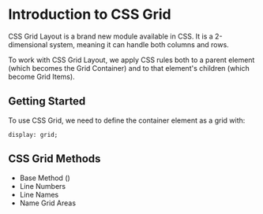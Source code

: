 # Introduction to CSS Grid

CSS Grid Layout is a brand new module available in CSS. It is a 2-dimensional system, meaning it can handle both columns and rows.

To work with CSS Grid Layout, we apply CSS rules both to a parent element (which becomes the Grid Container) and to that element's children (which become Grid Items).

## Getting Started

To use CSS Grid, we need to define the container element as a grid with:

```
display: grid;
```

## CSS Grid Methods

- Base Method ()
- Line Numbers
- Line Names
- Name Grid Areas